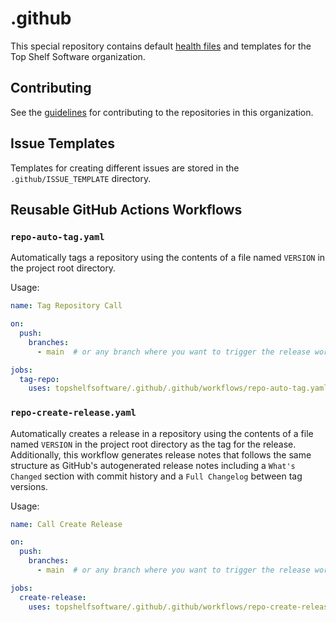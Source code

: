 # .github

This special repository contains default [health files]((https://docs.github.com/en/communities/setting-up-your-project-for-healthy-contributions/creating-a-default-community-health-file)) and templates for the Top Shelf Software organization.

## Contributing

See the [guidelines](./CONTRIBUTING.md) for contributing to the repositories in this organization.

## Issue Templates

Templates for creating different issues are stored in the `.github/ISSUE_TEMPLATE` directory.

## Reusable GitHub Actions Workflows

### `repo-auto-tag.yaml`

Automatically tags a repository using the contents of a file named `VERSION` in the project root directory.

Usage:

```yaml
name: Tag Repository Call

on:
  push:
    branches:
      - main  # or any branch where you want to trigger the release workflow

jobs:
  tag-repo:
    uses: topshelfsoftware/.github/.github/workflows/repo-auto-tag.yaml@main
```

### `repo-create-release.yaml`

Automatically creates a release in a repository using the contents of a file named `VERSION` in the project root directory as the tag for the release.
Additionally, this workflow generates release notes that follows the same structure as GitHub's autogenerated release notes including
a `What's Changed` section with commit history and a `Full Changelog` between tag versions.

Usage:

```yaml
name: Call Create Release

on:
  push:
    branches:
      - main  # or any branch where you want to trigger the release workflow

jobs:
  create-release:
    uses: topshelfsoftware/.github/.github/workflows/repo-create-release.yaml@main
```
